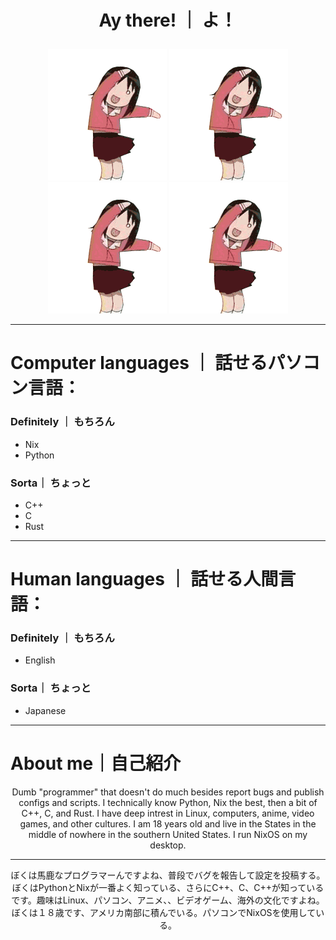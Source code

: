 # <p align="center">Ay there! ｜ よ！</p>

<p align="center">
    <img src="./azumanga-daioh-osaka.gif" alt="osaker"/>
    <img src="./azumanga-daioh-osaka.gif" alt="osaker"/>
    <img src="./azumanga-daioh-osaka.gif" alt="osaker"/>
    <img src="./azumanga-daioh-osaka.gif" alt="osaker"/>
</p>



---

# Computer languages ｜ 話せるパソコン言語：
### Definitely ｜ もちろん
- Nix
- Python
### Sorta｜ ちょっと
- C++
- C
- Rust

---

# Human languages ｜ 話せる人間言語：
### Definitely ｜ もちろん
- English
### Sorta｜ ちょっと
- Japanese

---

# About me｜自己紹介
<p align="center">Dumb "programmer" that doesn't do much besides report bugs and publish configs and scripts. I technically know Python, Nix the best, then a bit of C++, C, and Rust. I have deep intrest in Linux, computers, anime, video games, and other cultures. I am 18 years old and live in the States in the middle of nowhere in the southern United States. I run NixOS on my desktop.</p>

---

<p align="center">ぼくは馬鹿なプログラマーんですよね、普段でバグを報告して設定を投稿する。ぼくはPythonとNixが一番よく知っている、さらにC++、C、C++が知っているです。趣味はLinux、パソコン、アニメ、、ビデオゲーム、海外の文化ですよね。ぼくは１８歳です、アメリカ南部に積んでいる。パソコンでNixOSを使用している。</p>
